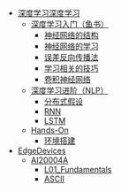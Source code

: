 * [深度学习深度学习](dldl/intro.md)
    * [深度学习入门（鱼书）](dldl/fish.md)
        * [神经网络的结构](dldl/structure.md)
        * [神经网络的学习](dldl/learn.md)
        * [误差反向传播法](dldl/bp.md)
        * [学习相关的技巧](dldl/tac.md)
        * [卷积神经网络](dldl/cnn.md)
    * [深度学习进阶（NLP）](dldl/fish2.md)
        * [分布式假设](dldl/hypo.md)
        * [RNN](dldl/rnn.md)
        * [LSTM](dldl/lstm.md)
    * [Hands-On](dldl/hands-on.md)
        * [环境搭建](dldl/env.md)
* [EdgeDevices](ed/din.md)
    * [AI20004A](ed/mipy.md)
        <!-- * [Syllabus](ed/syllabus.md) -->
        * [L01_Fundamentals](ed/L01.md)
        * [ASCII](ed/ascii.md)
    <!-- * RaspberryPi -->